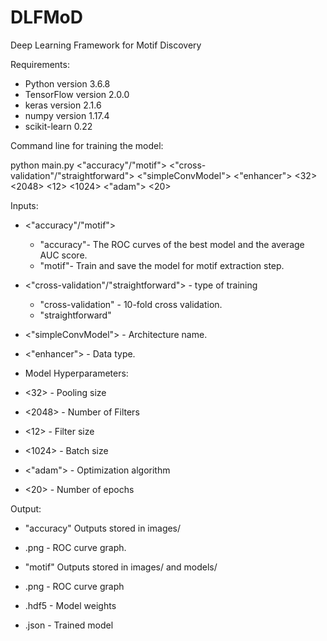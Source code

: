 # DLFMoD
Deep Learning Framework for Motif Discovery

Requirements:
* Python version 3.6.8
* TensorFlow version 2.0.0
* keras version 2.1.6
* numpy version 1.17.4
* scikit-learn 0.22

Command line for training the model:

python main.py <"accuracy"/"motif"> <"cross-validation"/"straightforward"> <"simpleConvModel"> <"enhancer"> <32> <2048> <12> <1024> <"adam"> <20>

Inputs:
* <"accuracy"/"motif">
  * "accuracy"- The ROC curves of the best model and the average AUC score.
  * "motif"- Train and save the model for motif extraction step.
  
* <"cross-validation"/"straightforward"> - type of training
  * "cross-validation" - 10-fold cross validation.
  * "straightforward"
  
* <"simpleConvModel"> - Architecture name.

* <"enhancer"> - Data type.

* Model Hyperparameters:
 * <32> - Pooling size
 * <2048> - Number of Filters
 * <12> - Filter size
 * <1024> - Batch size
 * <"adam"> - Optimization algorithm
 * <20> - Number of epochs

Output:

* "accuracy" Outputs stored in images/
 * .png - ROC curve graph.
 
* "motif" Outputs stored in images/ and models/
 * .png - ROC curve graph
 * .hdf5 - Model weights
 * .json - Trained model
